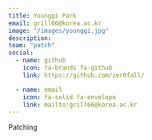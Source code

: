 ```yaml
---
title: Younggi Park
email: grill66@korea.ac.kr
image: "/images/younggi.jpg"
description: 
team: "patch"
social:
  - name: github
    icon: fa-brands fa-github
    link: https://github.com/zer0fall/

  - name: email
    icon: fa-solid fa-envelope
    link: mailto:grill66@korea.ac.kr
---
```


Patching
